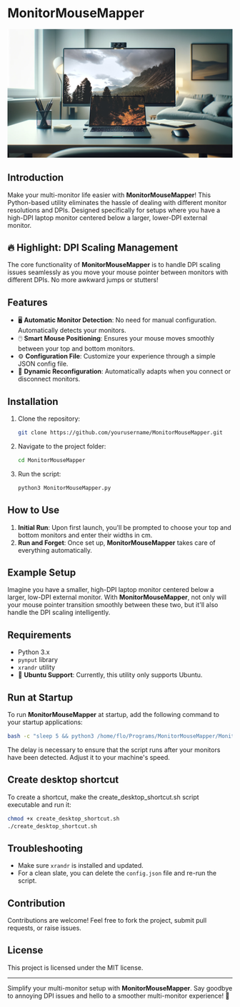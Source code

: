 
# MonitorMouseMapper
![Monitor Setup](images/full_setup_hills.png)
## Introduction

Make your multi-monitor life easier with **MonitorMouseMapper**! This Python-based utility eliminates the hassle of dealing with different monitor resolutions and DPIs. Designed specifically for setups where you have a high-DPI laptop monitor centered below a larger, lower-DPI external monitor.

## 🔥 Highlight: DPI Scaling Management

The core functionality of **MonitorMouseMapper** is to handle DPI scaling issues seamlessly as you move your mouse pointer between monitors with different DPIs. No more awkward jumps or stutters!

## Features

- 🖥️ **Automatic Monitor Detection**: No need for manual configuration. Automatically detects your monitors.
- 🖱️ **Smart Mouse Positioning**: Ensures your mouse moves smoothly between your top and bottom monitors.
- ⚙️ **Configuration File**: Customize your experience through a simple JSON config file.
- 🔄 **Dynamic Reconfiguration**: Automatically adapts when you connect or disconnect monitors.

## Installation

1. Clone the repository: 
    ```bash
    git clone https://github.com/yourusername/MonitorMouseMapper.git
    ```
2. Navigate to the project folder:
    ```bash
    cd MonitorMouseMapper
    ```
3. Run the script:
    ```bash
    python3 MonitorMouseMapper.py
    ```

## How to Use

1. **Initial Run**: Upon first launch, you'll be prompted to choose your top and bottom monitors and enter their widths in cm.
2. **Run and Forget**: Once set up, **MonitorMouseMapper** takes care of everything automatically.

## Example Setup

Imagine you have a smaller, high-DPI laptop monitor centered below a larger, low-DPI external monitor. With **MonitorMouseMapper**, not only will your mouse pointer transition smoothly between these two, but it'll also handle the DPI scaling intelligently.

## Requirements

- Python 3.x
- `pynput` library
- `xrandr` utility
- 🐧 **Ubuntu Support**: Currently, this utility only supports Ubuntu.

## Run at Startup

To run **MonitorMouseMapper** at startup, add the following command to your startup applications:

```bash
bash -c "sleep 5 && python3 /home/flo/Programs/MonitorMouseMapper/MonitorMouseMapper.py"
```
The delay is necessary to ensure that the script runs after your monitors have been detected. Adjust it to your machine's speed.

## Create desktop shortcut

To create a shortcut, make the create_desktop_shortcut.sh script executable and run it:

```bash
chmod +x create_desktop_shortcut.sh
./create_desktop_shortcut.sh
```

## Troubleshooting

- Make sure `xrandr` is installed and updated.
- For a clean slate, you can delete the `config.json` file and re-run the script.

## Contribution

Contributions are welcome! Feel free to fork the project, submit pull requests, or raise issues.

## License

This project is licensed under the MIT license.

---

Simplify your multi-monitor setup with **MonitorMouseMapper**. Say goodbye to annoying DPI issues and hello to a smoother multi-monitor experience! 🌟
